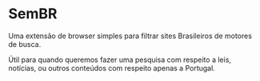 # SemBR
Uma extensão de browser simples para filtrar sites Brasileiros de motores de busca. 

Útil para quando queremos fazer uma pesquisa com respeito a leis, notícias, ou outros conteúdos com respeito apenas a Portugal.
